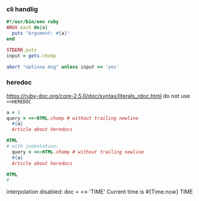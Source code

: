 ### cli handlig

```ruby
#!/usr/bin/env ruby
ARGV.each do|a|
  puts "Argument: #{a}"
end

STDERR.puts
input = gets.chomp

abort "optiona msg" unless input == 'yes'
```

### heredoc

https://ruby-doc.org/core-2.5.0/doc/syntax/literals_rdoc.html
do not use `<<HEREDOC`

```ruby
a = 1
query = <<-HTML.chomp # without trailing newline
  #{a}
  Article about heredocs

HTML
# with indentation:
  query = <<-HTML.chomp # without trailing newline
  #{a}
  Article about heredocs

HTML
# 
```

interpolation disabled:
doc = <<-'TIME'
Current time is #{Time.now}
TIME
